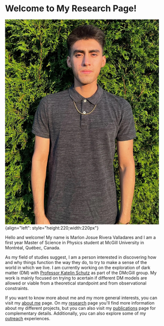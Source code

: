 # Welcome to My Research Page!


![Me](./media/me.jpeg "Me"){align="left": style="height:220;width:220px"}

Hello and welcome! My name is Marlon Josue Rivera Valladares and I am a first year Master of Science in Physics student at McGill University in Montréal, Québec, Canada.

As my field of studies suggest, I am a person interested in discovering how and why things function the way they do, to try to make a sense of the world in which we live. I am currently working on the exploration of dark matter (DM) with [Professor Katelin Schutz](https://katelinschutz.com) as part of the DMcGill group. My work is mainly focused on trying to acertain if different DM models are allowed or viable from a theoretical standpoint and from observational constraints.

If you want to know more about me and my more general interests, you can visit my [about me](./about/about.md) page. On my [research](./reasearch/index.md) page you'll find more information about my different projects, but you can also visit my [publications](./publications/index.md) page for complementary details. Additionally, you can also explore some of my [outreach](./outreach/about.md) experiences.

<!-- ## Here is an equation

$$ x = \frac{-b \pm \sqrt{b^2 -4ac}}{2a}$$

## Here is the Crab Nebula

[![Crab Nebula](./media/Crab_Nebula.jpg "Crab Nebula")](https://en.wikipedia.org/wiki/Crab_Nebula#)
I got this image from [Wikipedia](https://en.wikipedia.org/wiki/Crab_Nebula). -->
